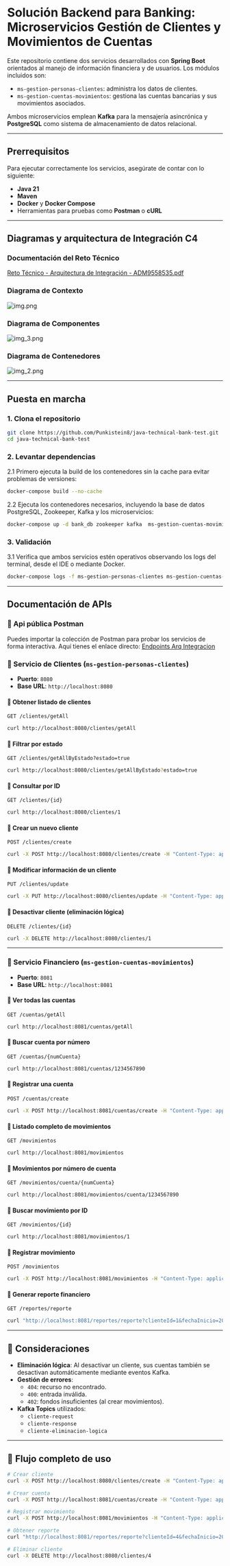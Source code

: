 
# Solución Backend para Banking: Microservicios Gestión de Clientes y Movimientos de Cuentas

Este repositorio contiene dos servicios desarrollados con **Spring Boot** orientados al manejo de información financiera y de usuarios. Los módulos incluidos son:

- `ms-gestion-personas-clientes`: administra los datos de clientes.
- `ms-gestion-cuentas-movimientos`: gestiona las cuentas bancarias y sus movimientos asociados.

Ambos microservicios emplean **Kafka** para la mensajería asincrónica y **PostgreSQL** como sistema de almacenamiento de datos relacional.

---

## Prerrequisitos

Para ejecutar correctamente los servicios, asegúrate de contar con lo siguiente:

- **Java 21**
- **Maven**
- **Docker** y **Docker Compose**
- Herramientas para pruebas como **Postman** o **cURL**

---

## Diagramas y arquitectura de Integración C4
### Documentación del Reto Técnico
[Reto Técnico - Arquitectura de Integración - ADM9558535.pdf](docs/Reto%20T%C3%A9cnico%20-%20Arquitectura%20de%20Integraci%C3%B3n%20-%20ADM9558535.pdf)

### Diagrama de Contexto
![img.png](img.png)

### Diagrama de Componentes
![img_3.png](img_3.png)

### Diagrama de Contenedores
![img_2.png](img_2.png)

---

## Puesta en marcha

### 1. Clona el repositorio

```bash
git clone https://github.com/Punkistein8/java-technical-bank-test.git
cd java-technical-bank-test
```

### 2. Levantar dependencias

2.1 Primero ejecuta la build de los contenedores sin la cache para evitar problemas de versiones:

```bash
docker-compose build --no-cache
```

2.2 Ejecuta los contenedores necesarios, incluyendo la base de datos PostgreSQL, Zookeeper, Kafka y los microservicios:

```bash
docker-compose up -d bank_db zookeeper kafka  ms-gestion-cuentas-movimientos ms-gestion-personas-clientes
```

### 3. Validación

3.1 Verifica que ambos servicios estén operativos observando los logs del terminal, desde el IDE o mediante Docker.

```bash
docker-compose logs -f ms-gestion-personas-clientes ms-gestion-cuentas-movimientos
```

---

## Documentación de APIs

### 🚀 Api pública Postman
Puedes importar la colección de Postman para probar los servicios de forma interactiva. Aquí tienes el enlace directo:
[Endpoints Arq Integracion](https://www.postman.com/hispasat-team/arquitectura-integracion-tcs/overview)


### 📌 Servicio de Clientes (`ms-gestion-personas-clientes`)

- **Puerto**: `8080`
- **Base URL**: `http://localhost:8080`

#### 🔹 Obtener listado de clientes

```
GET /clientes/getAll
```

```bash
curl http://localhost:8080/clientes/getAll
```

#### 🔹 Filtrar por estado

```
GET /clientes/getAllByEstado?estado=true
```

```bash
curl http://localhost:8080/clientes/getAllByEstado?estado=true
```

#### 🔹 Consultar por ID

```
GET /clientes/{id}
```

```bash
curl http://localhost:8080/clientes/1
```

#### 🔹 Crear un nuevo cliente

```
POST /clientes/create
```

```bash
curl -X POST http://localhost:8080/clientes/create -H "Content-Type: application/json" -d '{"nombres":"Ana Gómez","genero":"FEMENINO","edad":28,"identificacion":"1723456785","direccion":"Av. Nueva 789","telefono":"0971234567","contrasenia":"pass789"}'
```

#### 🔹 Modificar información de un cliente

```
PUT /clientes/update
```

```bash
curl -X PUT http://localhost:8080/clientes/update -H "Content-Type: application/json" -d '{"clienteId":1,"nombres":"Juan Pérez Actualizado","genero":"MASCULINO","edad":31,"identificacion":"1717171712","direccion":"Calle Nueva 456","telefono":"0987654321","contrasenia":"newPass123","estado":true}'
```

#### 🔹 Desactivar cliente (eliminación lógica)

```
DELETE /clientes/{id}
```

```bash
curl -X DELETE http://localhost:8080/clientes/1
```

---

### 📌 Servicio Financiero (`ms-gestion-cuentas-movimientos`)

- **Puerto**: `8081`
- **Base URL**: `http://localhost:8081`

#### 🔹 Ver todas las cuentas

```
GET /cuentas/getAll
```

```bash
curl http://localhost:8081/cuentas/getAll
```

#### 🔹 Buscar cuenta por número

```
GET /cuentas/{numCuenta}
```

```bash
curl http://localhost:8081/cuentas/1234567890
```

#### 🔹 Registrar una cuenta

```
POST /cuentas/create
```

```bash
curl -X POST http://localhost:8081/cuentas/create -H "Content-Type: application/json" -d '{"tipoCuenta":"AHORRO","saldoInicial":500.00,"estado":true,"clienteId":1}'
```

#### 🔹 Listado completo de movimientos

```
GET /movimientos
```

```bash
curl http://localhost:8081/movimientos
```

#### 🔹 Movimientos por número de cuenta

```
GET /movimientos/cuenta/{numCuenta}
```

```bash
curl http://localhost:8081/movimientos/cuenta/1234567890
```

#### 🔹 Buscar movimiento por ID

```
GET /movimientos/{id}
```

```bash
curl http://localhost:8081/movimientos/1
```

#### 🔹 Registrar movimiento

```
POST /movimientos
```

```bash
curl -X POST http://localhost:8081/movimientos -H "Content-Type: application/json" -d '{"cuentaNum":"1234567890","tipoMovimiento":"CREDITO 200.00","valor":200.00}'
```

#### 🔹 Generar reporte financiero

```
GET /reportes/reporte
```

```bash
curl "http://localhost:8081/reportes/reporte?clienteId=1&fechaInicio=2025-01-01&fechaFin=2025-03-31&tipoReporte=movementsByAccountAndDateRangeStrategy"
```

---

## 🧾 Consideraciones

- **Eliminación lógica**: Al desactivar un cliente, sus cuentas también se desactivan automáticamente mediante eventos Kafka.
- **Gestión de errores**:
  - `404`: recurso no encontrado.
  - `400`: entrada inválida.
  - `402`: fondos insuficientes (al crear movimientos).
- **Kafka Topics** utilizados:
  - `cliente-request`
  - `cliente-response`
  - `cliente-eliminacion-logica`

---

## 🚀 Flujo completo de uso

```bash
# Crear cliente
curl -X POST http://localhost:8080/clientes/create -H "Content-Type: application/json" -d '{"nombres":"Ana Gómez","genero":"FEMENINO","edad":28,"identificacion":"1723456785","direccion":"Av. Nueva 789","telefono":"0971234567","contrasenia":"pass789"}'

# Crear cuenta
curl -X POST http://localhost:8081/cuentas/create -H "Content-Type: application/json" -d '{"tipoCuenta":"AHORRO","saldoInicial":500.00,"estado":true,"clienteId":4}'

# Registrar movimiento
curl -X POST http://localhost:8081/movimientos -H "Content-Type: application/json" -d '{"cuentaNum":"1234567890","tipoMovimiento":"CREDITO 200.00","valor":200.00}'

# Obtener reporte
curl "http://localhost:8081/reportes/reporte?clienteId=4&fechaInicio=2025-01-01&fechaFin=2025-03-31&tipoReporte=movementsByAccountAndDateRangeStrategy"

# Eliminar cliente
curl -X DELETE http://localhost:8080/clientes/4
```
